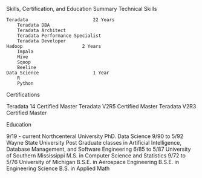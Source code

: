 Skills, Certification, and Education Summary
Technical Skills
	
	Teradata						22 Years
		Teradata DBA
		Teradata Architect		
		Teradata Performance Specialist
		Teradata Developer
	Hadoop						2 Years
		Impala
		Hive
		Sqoop
		Beeline
	Data Science					1 Year
		R
		Python

Certifications

Teradata 14 Certified Master
Teradata V2R5 Certified Master
Teradata V2R3 Certified Master


Education
		
9/19 - current		Northcenteral University
			PhD. Data Science
9/90 to 5/92		Wayne State University
			Post Graduate classes in Artificial Intelligence,
			Database Management, and Software Engineering
6/85 to 5/87		University of Southern Mississippi
			M.S. in Computer Science and Statistics
9/72 to 5/76		University of Michigan
			B.S.E. in Aerospace Engineering
			B.S.E. in Engineering Science
			B.S.    in Applied Math


